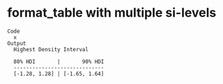 # format_table with multiple si-levels

    Code
      x
    Output
      Highest Density Interval
      
      80% HDI       |       90% HDI
      -----------------------------
      [-1.28, 1.28] | [-1.65, 1.64]

